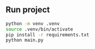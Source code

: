 ## Run project

```bash
python -m venv .venv
source .venv/bin/activate
pip install -r requirements.txt
python main.py
```
